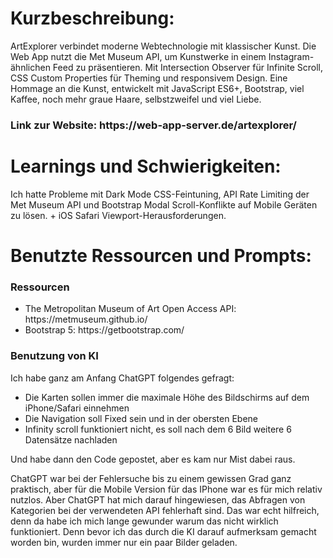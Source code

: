 
<h1>Kurzbeschreibung:</h1>
ArtExplorer  verbindet moderne Webtechnologie mit klassischer Kunst. Die Web App nutzt die Met Museum API, um Kunstwerke in einem Instagram-ähnlichen Feed zu präsentieren. Mit Intersection Observer für Infinite Scroll, CSS Custom Properties für Theming und responsivem Design. Eine Hommage an die Kunst, entwickelt mit JavaScript ES6+, Bootstrap, viel Kaffee, noch mehr graue Haare, selbstzweifel und viel Liebe.
<h3>Link zur Website: https://web-app-server.de/artexplorer/</h3>
<h1>Learnings und Schwierigkeiten:</h1>
Ich hatte Probleme mit Dark Mode CSS-Feintuning, API Rate Limiting der Met Museum API und Bootstrap Modal Scroll-Konflikte auf Mobile Geräten zu lösen. + iOS Safari Viewport-Herausforderungen.

<h1>Benutzte Ressourcen und Prompts:</h1>

<h3>Ressourcen</h3>
<ul>
<li>The Metropolitan Museum of Art Open Access API: https://metmuseum.github.io/</li>
<li>Bootstrap 5: https://getbootstrap.com/</li>
</ul>
<h3>Benutzung von KI</h3>
<p>Ich habe ganz am Anfang ChatGPT folgendes gefragt:</p>
<ul>
<li>Die Karten sollen immer die maximale Höhe des Bildschirms auf dem iPhone/Safari einnehmen</li>
<li>Die Navigation soll Fixed sein und in der obersten Ebene</li>
<li>Infinity scroll funktioniert nicht, es soll nach dem 6 Bild weitere 6 Datensätze nachladen</li>
</ul>
<p>Und habe dann den Code gepostet, aber es kam nur Mist dabei raus.</p>
ChatGPT war bei der Fehlersuche bis zu einem gewissen Grad ganz praktisch, aber für die Mobile Version für das IPhone war es für mich relativ nutzlos.
Aber ChatGPT hat mich darauf hingewiesen, das Abfragen von Kategorien bei der verwendeten API fehlerhaft sind. Das war echt hilfreich, denn da habe ich mich lange gewunder warum das nicht wirklich funktioniert. Denn bevor ich das durch die KI darauf aufmerksam gemacht worden bin, wurden immer nur ein paar Bilder geladen.</p>
